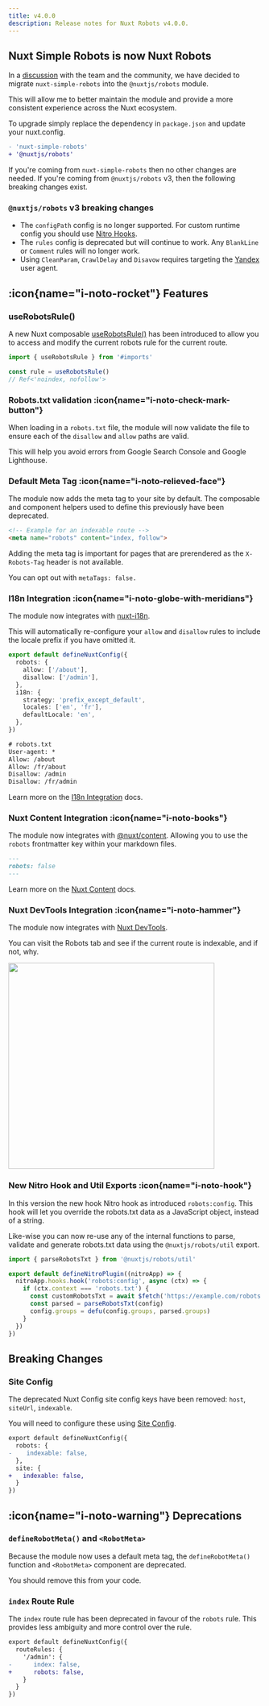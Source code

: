 ```yaml
---
title: v4.0.0
description: Release notes for Nuxt Robots v4.0.0.
---
```


## Nuxt Simple Robots is now Nuxt Robots

In a [discussion](https://github.com/nuxt-modules/robots/issues/116) with the team and the community, we have decided to migrate `nuxt-simple-robots` into the `@nuxtjs/robots` module.

This will allow me to better maintain the module and provide a more consistent experience across the Nuxt ecosystem.

To upgrade simply replace the dependency in `package.json` and update your nuxt.config.

```diff
- 'nuxt-simple-robots'
+ '@nuxtjs/robots'
```

If you're coming from `nuxt-simple-robots` then no other changes are needed. If you're coming from `@nuxtjs/robots` v3, then
the following breaking changes exist.

### `@nuxtjs/robots` v3 breaking changes

- The `configPath` config is no longer supported. For custom runtime config you should use [Nitro Hooks](/docs/robots/nitro-api/nitro-hooks).
- The `rules` config is deprecated but will continue to work. Any `BlankLine` or `Comment` rules will no longer work.
- Using `CleanParam`, `CrawlDelay` and `Disavow` requires targeting the [Yandex](/docs/robots/guides/yandex) user agent.

## :icon{name="i-noto-rocket"} Features

### useRobotsRule()

A new Nuxt composable [useRobotsRule()](/docs/robots/api/use-robots-rule) has been introduced to allow you to access and modify the current robots rule for the current route.

```ts
import { useRobotsRule } from '#imports'

const rule = useRobotsRule()
// Ref<'noindex, nofollow'>
```

### Robots.txt validation :icon{name="i-noto-check-mark-button"}

When loading in a `robots.txt` file, the module will now validate the file to ensure each of the `disallow` and `allow` paths are valid.

This will help you avoid errors from Google Search Console and Google Lighthouse.

### Default Meta Tag :icon{name="i-noto-relieved-face"}

The module now adds the meta tag to your site by default. The composable and component helpers used to
define this previously have been deprecated.

```html
<!-- Example for an indexable route -->
<meta name="robots" content="index, follow">
```

Adding the meta tag is important for pages that are prerendered as the `X-Robots-Tag` header is not available.

You can opt out with `metaTags: false.`

### I18n Integration :icon{name="i-noto-globe-with-meridians"}

The module now integrates with [nuxt-i18n](https://i18n.nuxtjs.org/).

This will automatically re-configure your `allow` and `disallow` rules to include the locale prefix if you have
omitted it.

```ts
export default defineNuxtConfig({
  robots: {
    allow: ['/about'],
    disallow: ['/admin'],
  },
  i18n: {
    strategy: 'prefix_except_default',
    locales: ['en', 'fr'],
    defaultLocale: 'en',
  },
})
```

```txt
# robots.txt
User-agent: *
Allow: /about
Allow: /fr/about
Disallow: /admin
Disallow: /fr/admin
```

Learn more on the [I18n Integration](/docs/robots/integrations/i18n) docs.

### Nuxt Content Integration :icon{name="i-noto-books"}

The module now integrates with [@nuxt/content](https://content.nuxt.com/). Allowing you to use the `robots` frontmatter key within your markdown files.

```md
---
robots: false
---
```

Learn more on the [Nuxt Content](/docs/robots/integrations/content) docs.

### Nuxt DevTools Integration :icon{name="i-noto-hammer"}

The module now integrates with [Nuxt DevTools](https://devtools.nuxt.com/).

You can visit the Robots tab and see if the current route is indexable, and if not, why.

<Image height="409" loading="lazy" src="https://github.com/harlan-zw/nuxt-simple-robots/assets/5326365/c9442b1f-75c6-47c1-b61d-76c949964ef4">

### New Nitro Hook and Util Exports :icon{name="i-noto-hook"}

In this version the new hook Nitro hook as introduced `robots:config`. This hook
will let you override the robots.txt data as a JavaScript object, instead of a string.

Like-wise you can now re-use any of the internal functions to parse, validate and generate
robots.txt data using the `@nuxtjs/robots/util` export.

```ts
import { parseRobotsTxt } from '@nuxtjs/robots/util'

export default defineNitroPlugin((nitroApp) => {
  nitroApp.hooks.hook('robots:config', async (ctx) => {
    if (ctx.context === 'robots.txt') {
      const customRobotsTxt = await $fetch('https://example.com/robots.txt')
      const parsed = parseRobotsTxt(config)
      config.groups = defu(config.groups, parsed.groups)
    }
  })
})
```

## Breaking Changes

### Site Config

The deprecated Nuxt Config site config keys have been removed: `host`, `siteUrl`, `indexable`.

You will need to configure these using [Site Config](/site-config/getting-started/background).

```diff
export default defineNuxtConfig({
  robots: {
-    indexable: false,
  },
  site: {
+   indexable: false,
  }
})
```

## :icon{name="i-noto-warning"} Deprecations

### `defineRobotMeta()` and `<RobotMeta>`

Because the module now uses a default meta tag, the `defineRobotMeta()` function and `<RobotMeta>` component are deprecated.

You should remove this from your code.

### `index` Route Rule

The `index` route rule has been deprecated in favour of the `robots` rule. This provides
less ambiguity and more control over the rule.

```diff
export default defineNuxtConfig({
  routeRules: {
    '/admin': {
-      index: false,
+      robots: false,
    }
  }
})
```
